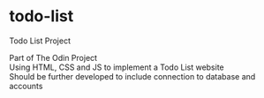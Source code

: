 # todo-list
Todo List Project

Part of The Odin Project  
Using HTML, CSS and JS to implement a Todo List website  
Should be further developed to include connection to database and accounts  
